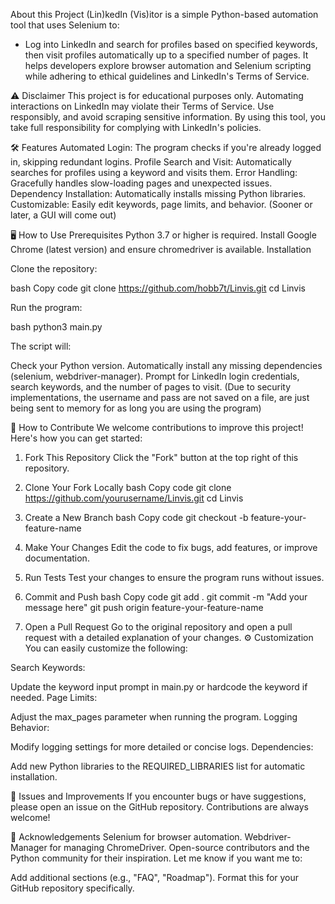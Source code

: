About this Project
(Lin)kedIn (Vis)itor is a simple Python-based automation tool that uses Selenium to:

- Log into LinkedIn and search for profiles based on specified keywords, then visit profiles automatically up to a specified number of pages.
It helps developers explore browser automation and Selenium scripting while adhering to ethical guidelines and LinkedIn's Terms of Service.

⚠️ Disclaimer
This project is for educational purposes only. Automating interactions on LinkedIn may violate their Terms of Service. Use responsibly, and avoid scraping sensitive information. 
By using this tool, you take full responsibility for complying with LinkedIn's policies.

🛠️ Features
Automated Login: The program checks if you're already logged in, skipping redundant logins.
Profile Search and Visit: Automatically searches for profiles using a keyword and visits them.
Error Handling: Gracefully handles slow-loading pages and unexpected issues.
Dependency Installation: Automatically installs missing Python libraries.
Customizable: Easily edit keywords, page limits, and behavior. (Sooner or later, a GUI will come out)

🖥️ How to Use
Prerequisites
Python 3.7 or higher is required.
Install Google Chrome (latest version) and ensure chromedriver is available.
Installation

Clone the repository:

bash
Copy code
git clone https://github.com/hobb7t/Linvis.git
cd Linvis

Run the program:

bash
python3 main.py

The script will:

Check your Python version.
Automatically install any missing dependencies (selenium, webdriver-manager).
Prompt for LinkedIn login credentials, search keywords, and the number of pages to visit. 
(Due to security implementations, the username and pass are not saved on a file, are just being sent to memory for as long you are using the program)


📝 How to Contribute
We welcome contributions to improve this project! Here's how you can get started:

1. Fork This Repository
Click the "Fork" button at the top right of this repository.

3. Clone Your Fork Locally
bash
Copy code
git clone https://github.com/yourusername/Linvis.git
cd Linvis

4. Create a New Branch
bash
Copy code
git checkout -b feature-your-feature-name

5. Make Your Changes
Edit the code to fix bugs, add features, or improve documentation.

7. Run Tests
Test your changes to ensure the program runs without issues.

8. Commit and Push
bash
Copy code
git add .
git commit -m "Add your message here"
git push origin feature-your-feature-name

9. Open a Pull Request
Go to the original repository and open a pull request with a detailed explanation of your changes.
⚙️ Customization
You can easily customize the following:

Search Keywords:

Update the keyword input prompt in main.py or hardcode the keyword if needed.
Page Limits:

Adjust the max_pages parameter when running the program.
Logging Behavior:

Modify logging settings for more detailed or concise logs.
Dependencies:

Add new Python libraries to the REQUIRED_LIBRARIES list for automatic installation.

🧩 Issues and Improvements
If you encounter bugs or have suggestions, please open an issue on the GitHub repository. Contributions are always welcome!

🌟 Acknowledgements
Selenium for browser automation.
Webdriver-Manager for managing ChromeDriver.
Open-source contributors and the Python community for their inspiration.
Let me know if you want me to:

Add additional sections (e.g., "FAQ", "Roadmap").
Format this for your GitHub repository specifically.
